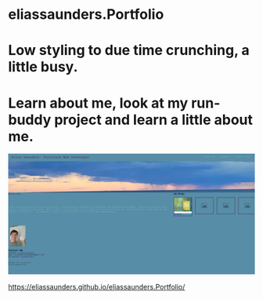 # eliassaunders.Portfolio

# Low styling to due time crunching, a little busy. 

# Learn about me, look at my run-buddy project and learn a little about me. 

![screenshot](./assets/images/Capture.PNG)

https://eliassaunders.github.io/eliassaunders.Portfolio/

